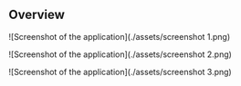 ## Overview

![Screenshot of the application](./assets/screenshot 1.png)

![Screenshot of the application](./assets/screenshot 2.png)

![Screenshot of the application](./assets/screenshot 3.png)
